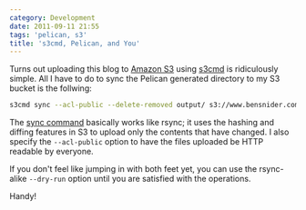 ```yaml
---
category: Development
date: 2011-09-11 21:55
tags: 'pelican, s3'
title: 's3cmd, Pelican, and You'
---
```


Turns out uploading this blog to [Amazon S3](http://aws.amazon.com/s3/)
using [s3cmd](http://s3tools.org/s3cmd) is ridiculously simple. All I
have to do to sync the Pelican generated directory to my S3 bucket is
the follwing:

```bash
s3cmd sync --acl-public --delete-removed output/ s3://www.bensnider.com/
```

The [sync command](http://s3tools.org/s3cmd-sync) basically works like
rsync; it uses the hashing and diffing features in S3 to upload only the
contents that have changed. I also specify the `--acl-public` option to
have the files uploaded be HTTP readable by everyone.

If you don't feel like jumping in with both feet yet, you can use the
rsync-alike `--dry-run` option until you are satisfied with the
operations.

Handy!
